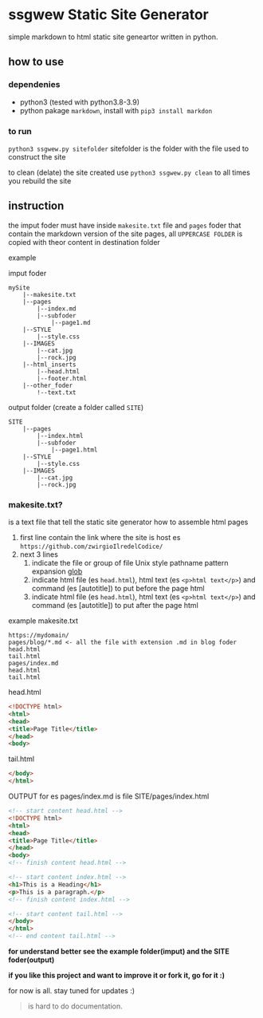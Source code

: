 # ssgwew Static Site Generator

simple markdown to html static site geneartor written in python.

## how to use

### dependenies 
* python3 (tested with python3.8-3.9)
* python pakage `markdown`, install with `pip3 install markdon`

### to run
`python3 ssgwew.py sitefolder` sitefolder is the folder with the file used to construct the site

to clean (delate) the site created use `python3 ssgwew.py clean` to all times you rebuild the site

## instruction 
the imput foder must have inside `makesite.txt` file and `pages` foder that contain the markdown version of the site pages, all `UPPERCASE FOLDER` is copied with theor content in destination folder

example

imput foder
```
mySite
    |--makesite.txt
    |--pages
        |--index.md
        |--subfoder
            |--page1.md
    |--STYLE
        |--style.css
    |--IMAGES
        |--cat.jpg
        |--rock.jpg
    |--html_inserts
        |--head.html
        |--footer.html
    |--other_foder
        !--text.txt
```
output folder (create a folder called `SITE`)
```
SITE
    |--pages
        |--index.html
        |--subfoder
            |--page1.html
    |--STYLE
        |--style.css
    |--IMAGES
        |--cat.jpg
        |--rock.jpg
```
### makesite.txt?
is a text file that tell the static site generator how to assemble html pages

1. first line contain the link where the site is host es `https://github.com/zwirgioIlredelCodice/`
2. next 3 lines
    1. indicate the file or group of file Unix style pathname pattern expansion [glob](https://docs.python.org/3/library/glob.html)
    2. indicate html file (es `head.html`), html text (es `<p>html text</p>`) and command (es [autotitle]) to put before the page html
    3. indicate html file (es `head.html`), html text (es `<p>html text</p>`) and command (es [autotitle]) to put after the page html

example 
makesite.txt
```
https://mydomain/
pages/blog/*.md <- all the file with extension .md in blog foder
head.html
tail.html
pages/index.md
head.html
tail.html
```
head.html
```html
<!DOCTYPE html>
<html>
<head>
<title>Page Title</title>
</head>
<body>
```
tail.html
```html
</body>
</html>
```
OUTPUT for es pages/index.md is file SITE/pages/index.html
```html
<!-- start content head.html -->
<!DOCTYPE html>
<html>
<head>
<title>Page Title</title>
</head>
<body>
<!-- finish content head.html -->

<!-- start content index.html -->
<h1>This is a Heading</h1>
<p>This is a paragraph.</p>
<!-- finish content index.html -->

<!-- start content tail.html -->
</body>
</html>
<!-- end content tail.html -->
```
__for understand better see the example folder(imput) and the SITE foder(output)__

__if you like this project and want to improve it or fork it, go for it :)__

for now is all. stay tuned for updates :)

> is hard to do documentation.